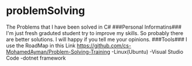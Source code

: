 # problemSolving
The Problems that I have been solved in C#
###Personal Informatins###
I'm just fresh graduted student try to improve my skills.
So probably there are better solutions.
I will happy if you tell me your opinions.
###Tools###
I use the RoadMap in this Link <https://github.com/cs-MohamedAyman/Problem-Solving-Training>
-Linux(Ubuntu)
-Visual Studio Code
-dotnet framework

